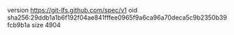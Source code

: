 version https://git-lfs.github.com/spec/v1
oid sha256:29ddb1a1b6f192f04ae841fffee0965f9a6ca96a70deca5c9b2350b39fcb9b1a
size 4904
